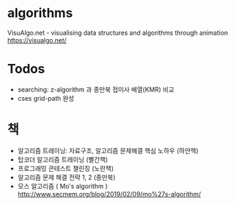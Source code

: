 # algorithms

VisuAlgo.net - visualising data structures and algorithms through animation
https://visualgo.net/

# Todos
- searching: z-algorithm 과 종만북 접미사 배열(KMR) 비교
- cses grid-path 완성


# 책
 - 알고리즘 트레이닝: 자료구조, 알고리즘 문제해결 핵심 노하우 (하얀책)
 - 탑코더 알고리즘 트레이닝 (빨간책)
 - 프로그래밍 콘테스트 챌린징 (노란책)
 - 알고리즘 문제 해결 전략 1, 2 (종만북)
 - 모스 알고리즘 ( Mo's algorithm )
   http://www.secmem.org/blog/2019/02/09/mo%27s-algorithm/
